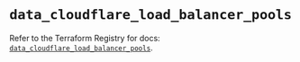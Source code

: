 # `data_cloudflare_load_balancer_pools`

Refer to the Terraform Registry for docs: [`data_cloudflare_load_balancer_pools`](https://registry.terraform.io/providers/cloudflare/cloudflare/4.29.0/docs/data-sources/load_balancer_pools).
